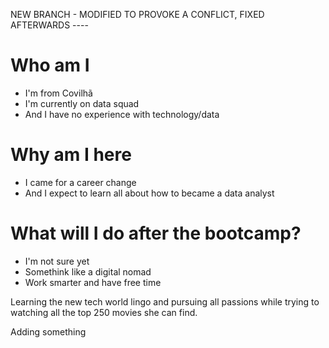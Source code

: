 NEW BRANCH - MODIFIED TO PROVOKE A CONFLICT, FIXED AFTERWARDS ----

# Who am I

* I'm from Covilhã
* I'm currently on data squad
* And I have no experience with technology/data

# Why am I here

* I came for a career change
* And I expect to learn all about how to became a data analyst

# What will I do after the bootcamp?

* I'm not sure yet
* Somethink like a digital nomad
* Work smarter and have free time

Learning the new tech world lingo and pursuing all passions while trying to watching all the top 250 movies she can find.

Adding something
